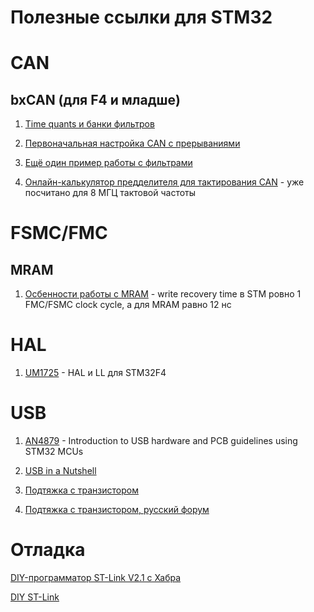 # Полезные ссылки для STM32

# CAN

## bxCAN (для F4 и младше)

1. [Time quants и банки фильтров](https://microtechnics.ru/stm32-i-protokol-can-nastrojka-v-stm32cubemx/)

2. [Первоначальная настройка CAN с прерываниями](https://istarik.ru/blog/stm32/159.html) 

3. [Ещё один пример работы с фильтрами](https://istarik.ru/blog/stm32/160.html)

4. [Онлайн-калькулятор предделителя для тактирования CAN](http://www.bittiming.can-wiki.info/?ctype=bxCAN&CLK=8&calc=1&SJW=1) - уже посчитано для 8 МГЦ тактовой частоты

# FSMC/FMC

## MRAM

1. [Осбенности работы с MRAM](https://community.st.com/t5/stm32-mcus-products/stm32f437-external-memory-interface/td-p/474693) - write recovery time в STM ровно 1 FMC/FSMC clock cycle, а для MRAM равно 12 нс

# HAL

1. [UM1725](https://www.st.com/resource/en/user_manual/um1725-description-of-stm32f4-hal-and-lowlayer-drivers-stmicroelectronics.pdf) - HAL и LL для STM32F4

# USB

1. [AN4879](https://www.st.com/resource/en/application_note/an4879-introduction-to-usb-hardware-and-pcb-guidelines-using-stm32-mcus-stmicroelectronics.pdf) - Introduction to USB hardware and PCB guidelines using STM32 MCUs

2. [USB in a Nutshell](https://www.beyondlogic.org/usbnutshell/usb2.shtml)

3. [Подтяжка с транзистором](https://community.st.com/t5/stm32-mcus-embedded-software/stm32f103-usb-circuit/td-p/424454)

4. [Подтяжка с транзистором, русский форум](http://forum.easyelectronics.ru/viewtopic.php?f=14&t=15396)

# Отладка

[DIY-программатор ST-Link V2.1 с Хабра](https://habr.com/ru/articles/749474/)

[DIY ST-Link](https://stm32world.com/wiki/DIY_STM32_Programmer_(ST-Link/V2-1))